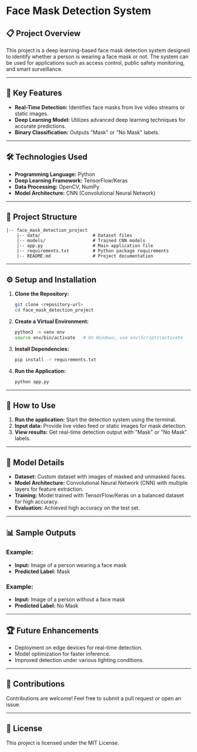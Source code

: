 # Face Mask Detection System

## 📋 **Project Overview**
This project is a deep learning-based face mask detection system designed to identify whether a person is wearing a face mask or not. The system can be used for applications such as access control, public safety monitoring, and smart surveillance.

---
## 🎯 **Key Features**
- **Real-Time Detection:** Identifies face masks from live video streams or static images.
- **Deep Learning Model:** Utilizes advanced deep learning techniques for accurate predictions.
- **Binary Classification:** Outputs "Mask" or "No Mask" labels.

---
## 🛠 **Technologies Used**
- **Programming Language:** Python
- **Deep Learning Framework:** TensorFlow/Keras
- **Data Processing:** OpenCV, NumPy
- **Model Architecture:** CNN (Convolutional Neural Network)

---
## 📂 **Project Structure**
```
|-- face_mask_detection_project
    |-- data/                    # Dataset files
    |-- models/                  # Trained CNN models
    |-- app.py                   # Main application file
    |-- requirements.txt         # Python package requirements
    |-- README.md                # Project documentation
```
---
## ⚙️ **Setup and Installation**

1. **Clone the Repository:**
   ```bash
   git clone <repository-url>
   cd face_mask_detection_project
   ```

2. **Create a Virtual Environment:**
   ```bash
   python3 -m venv env
   source env/bin/activate   # On Windows, use env\Scripts\activate
   ```

3. **Install Dependencies:**
   ```bash
   pip install -r requirements.txt
   ```

4. **Run the Application:**
   ```bash
   python app.py
   ```

---
## 🚀 **How to Use**
1. **Run the application:** Start the detection system using the terminal.
2. **Input data:** Provide live video feed or static images for mask detection.
3. **View results:** Get real-time detection output with "Mask" or "No Mask" labels.

---
## 🤖 **Model Details**
- **Dataset:** Custom dataset with images of masked and unmasked faces.
- **Model Architecture:** Convolutional Neural Network (CNN) with multiple layers for feature extraction.
- **Training:** Model trained with TensorFlow/Keras on a balanced dataset for high accuracy.
- **Evaluation:** Achieved high accuracy on the test set.

---
## 📊 **Sample Outputs**
### Example:
- **Input:** Image of a person wearing a face mask
- **Predicted Label:** Mask

### Example:
- **Input:** Image of a person without a face mask
- **Predicted Label:** No Mask

---
## 🏆 **Future Enhancements**
- Deployment on edge devices for real-time detection.
- Model optimization for faster inference.
- Improved detection under various lighting conditions.

---
## 🤝 **Contributions**
Contributions are welcome! Feel free to submit a pull request or open an issue.

---
## 📄 **License**
This project is licensed under the MIT License.
